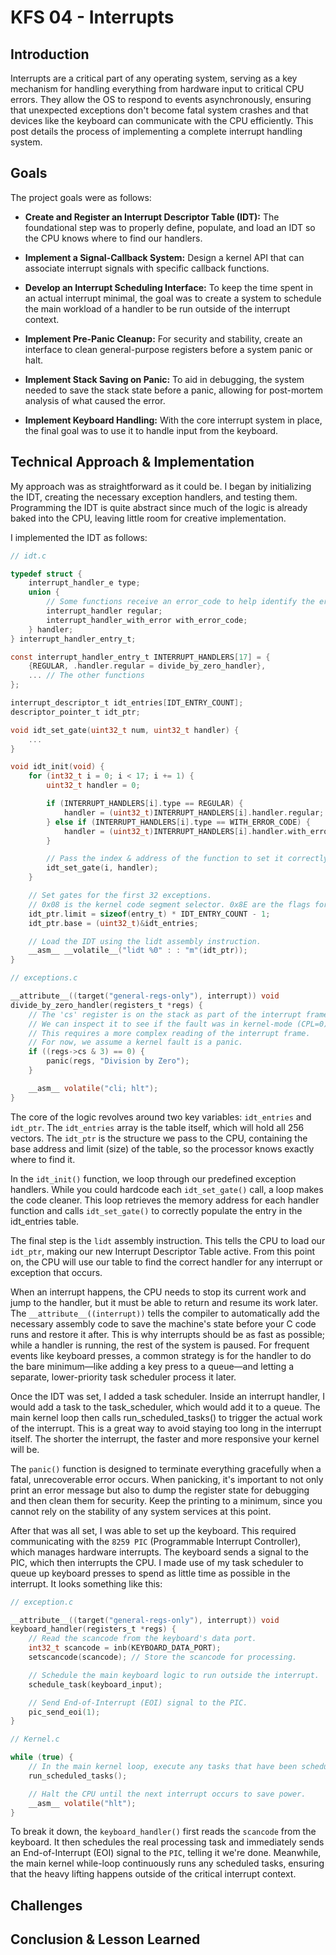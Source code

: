 # KFS 04 - Interrupts

## Introduction

Interrupts are a critical part of any operating system, serving as a key mechanism for handling everything from hardware input to critical CPU errors. They allow the OS to respond to events asynchronously, ensuring that unexpected exceptions don't become fatal system crashes and that devices like the keyboard can communicate with the CPU efficiently. This post details the process of implementing a complete interrupt handling system.

## Goals

The project goals were as follows:

- **Create and Register an Interrupt Descriptor Table (IDT):** The foundational step was to properly define, populate, and load an IDT so the CPU knows where to find our handlers.

- **Implement a Signal-Callback System:** Design a kernel API that can associate interrupt signals with specific callback functions.

- **Develop an Interrupt Scheduling Interface:** To keep the time spent in an actual interrupt minimal, the goal was to create a system to schedule the main workload of a handler to be run outside of the interrupt context.

- **Implement Pre-Panic Cleanup:** For security and stability, create an interface to clean general-purpose registers before a system panic or halt.

- **Implement Stack Saving on Panic:** To aid in debugging, the system needed to save the stack state before a panic, allowing for post-mortem analysis of what caused the error.

- **Implement Keyboard Handling:** With the core interrupt system in place, the final goal was to use it to handle input from the keyboard.

## Technical Approach & Implementation

My approach was as straightforward as it could be. I began by initializing the IDT, creating the necessary exception handlers, and testing them. Programming the IDT is quite abstract since much of the logic is already baked into the CPU, leaving little room for creative implementation.

I implemented the IDT as follows:

```c
// idt.c

typedef struct {
    interrupt_handler_e type;
    union {
        // Some functions receive an error_code to help identify the error.
        interrupt_handler regular;
        interrupt_handler_with_error with_error_code;
    } handler;
} interrupt_handler_entry_t;

const interrupt_handler_entry_t INTERRUPT_HANDLERS[17] = {
    {REGULAR, .handler.regular = divide_by_zero_handler},
    ... // The other functions
};

interrupt_descriptor_t idt_entries[IDT_ENTRY_COUNT];
descriptor_pointer_t idt_ptr;

void idt_set_gate(uint32_t num, uint32_t handler) {
    ...
}

void idt_init(void) {
    for (int32_t i = 0; i < 17; i += 1) {
        uint32_t handler = 0;

        if (INTERRUPT_HANDLERS[i].type == REGULAR) {
            handler = (uint32_t)INTERRUPT_HANDLERS[i].handler.regular;
        } else if (INTERRUPT_HANDLERS[i].type == WITH_ERROR_CODE) {
            handler = (uint32_t)INTERRUPT_HANDLERS[i].handler.with_error_code;
        }

        // Pass the index & address of the function to set it correctly in the IDT.
        idt_set_gate(i, handler);
    }

    // Set gates for the first 32 exceptions.
    // 0x08 is the kernel code segment selector. 0x8E are the flags for an interrupt gate.
    idt_ptr.limit = sizeof(entry_t) * IDT_ENTRY_COUNT - 1;
    idt_ptr.base = (uint32_t)&idt_entries;

    // Load the IDT using the lidt assembly instruction.
    __asm__ __volatile__("lidt %0" : : "m"(idt_ptr));
}
```

```c
// exceptions.c

__attribute__((target("general-regs-only"), interrupt)) void
divide_by_zero_handler(registers_t *regs) {
    // The 'cs' register is on the stack as part of the interrupt frame.
    // We can inspect it to see if the fault was in kernel-mode (CPL=0) or user-mode (CPL=3).
    // This requires a more complex reading of the interrupt frame.
    // For now, we assume a kernel fault is a panic.
    if ((regs->cs & 3) == 0) {
        panic(regs, "Division by Zero");
    }

    __asm__ volatile("cli; hlt");
}
```

The core of the logic revolves around two key variables: `idt_entries` and `idt_ptr`. The `idt_entries` array is the table itself, which will hold all 256 vectors. The `idt_ptr` is the structure we pass to the CPU, containing the base address and limit (size) of the table, so the processor knows exactly where to find it.

In the `idt_init()` function, we loop through our predefined exception handlers. While you could hardcode each `idt_set_gate()` call, a loop makes the code cleaner. This loop retrieves the memory address for each handler function and calls `idt_set_gate()` to correctly populate the entry in the idt_entries table.

The final step is the `lidt` assembly instruction. This tells the CPU to load our `idt_ptr`, making our new Interrupt Descriptor Table active. From this point on, the CPU will use our table to find the correct handler for any interrupt or exception that occurs.

When an interrupt happens, the CPU needs to stop its current work and jump to the handler, but it must be able to return and resume its work later. The `__attribute__((interrupt))` tells the compiler to automatically add the necessary assembly code to save the machine's state before your C code runs and restore it after. This is why interrupts should be as fast as possible; while a handler is running, the rest of the system is paused. For frequent events like keyboard presses, a common strategy is for the handler to do the bare minimum—like adding a key press to a queue—and letting a separate, lower-priority task scheduler process it later.

Once the IDT was set, I added a task scheduler. Inside an interrupt handler, I would add a task to the task_scheduler, which would add it to a queue. The main kernel loop then calls run_scheduled_tasks() to trigger the actual work of the interrupt. This is a great way to avoid staying too long in the interrupt itself. The shorter the interrupt, the faster and more responsive your kernel will be.

The `panic()` function is designed to terminate everything gracefully when a fatal, unrecoverable error occurs. When panicking, it's important to not only print an error message but also to dump the register state for debugging and then clean them for security. Keep the printing to a minimum, since you cannot rely on the stability of any system services at this point.

After that was all set, I was able to set up the keyboard. This required communicating with the `8259 PIC` (Programmable Interrupt Controller), which manages hardware interrupts. The keyboard sends a signal to the PIC, which then interrupts the CPU. I made use of my task scheduler to queue up keyboard presses to spend as little time as possible in the interrupt. It looks something like this:

```c
// exception.c

__attribute__((target("general-regs-only"), interrupt)) void
keyboard_handler(registers_t *regs) {
    // Read the scancode from the keyboard's data port.
    int32_t scancode = inb(KEYBOARD_DATA_PORT);
    setscancode(scancode); // Store the scancode for processing.

    // Schedule the main keyboard logic to run outside the interrupt.
    schedule_task(keyboard_input);

    // Send End-of-Interrupt (EOI) signal to the PIC.
    pic_send_eoi(1);
}
```

```c
// Kernel.c

while (true) {
    // In the main kernel loop, execute any tasks that have been scheduled.
    run_scheduled_tasks();

    // Halt the CPU until the next interrupt occurs to save power.
    __asm__ volatile("hlt");
}
```

To break it down, the `keyboard_handler()` first reads the `scancode` from the keyboard. It then schedules the real processing task and immediately sends an End-of-Interrupt (EOI) signal to the `PIC`, telling it we're done. Meanwhile, the main kernel while-loop continuously runs any scheduled tasks, ensuring that the heavy lifting happens outside of the critical interrupt context.

## Challenges

## Conclusion & Lesson Learned
